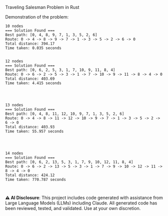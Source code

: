 Traveling Salesman Problem in Rust









Demonstration of the problem: 
```
10 nodes
=== Solution Found ===
Best path: [0, 4, 8, 9, 7, 1, 3, 5, 2, 6]
Route: 0 -> 4 -> 8 -> 9 -> 7 -> 1 -> 3 -> 5 -> 2 -> 6 -> 0
Total distance: 394.17
Time taken: 0.035 seconds


12 nodes
=== Solution Found ===
Best path: [0, 6, 2, 5, 3, 1, 7, 10, 9, 11, 8, 4]
Route: 0 -> 6 -> 2 -> 5 -> 3 -> 1 -> 7 -> 10 -> 9 -> 11 -> 8 -> 4 -> 0
Total distance: 403.69
Time taken: 4.415 seconds




13 nodes 
=== Solution Found ===
Best path: [0, 4, 8, 11, 12, 10, 9, 7, 1, 3, 5, 2, 6]
Route: 0 -> 4 -> 8 -> 11 -> 12 -> 10 -> 9 -> 7 -> 1 -> 3 -> 5 -> 2 -> 6 -> 0
Total distance: 403.93
Time taken: 55.957 seconds




14 nodes 
=== Solution Found ===
Best path: [0, 6, 2, 13, 5, 3, 1, 7, 9, 10, 12, 11, 8, 4]
Route: 0 -> 6 -> 2 -> 13 -> 5 -> 3 -> 1 -> 7 -> 9 -> 10 -> 12 -> 11 -> 8 -> 4 -> 0
Total distance: 424.12
Time taken: 770.787 seconds



```










**⚠️ AI Disclosure**: This project includes code generated with assistance from Large Language Models (LLMs) including Claude. All generated code has been reviewed, tested, and validated. Use at your own discretion.
